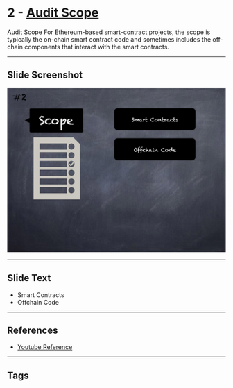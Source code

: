 
# 2 - [Audit Scope](./Audit%20Scope.md)

Audit Scope For Ethereum-based smart-contract projects, the scope is typically the on-chain smart contract code and sometimes includes the off-chain components that interact with the smart contracts.


___
## Slide Screenshot
![002.jpg](../../images/6.%20Audit%20Techniques%20and%20Tools%20101/002.jpg)
___
## Slide Text
- Smart Contracts
- Offchain Code
___
## References
- [Youtube Reference](https://youtu.be/M0C7z3TE5Go?t=133)
___
## Tags
